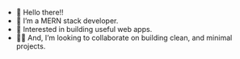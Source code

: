 - 👋 Hello there!!
- 🌱 I’m a MERN stack developer.
- 👀 Interested in building useful web apps.
- 🐱‍💻 And, I’m looking to collaborate on building clean, and minimal projects.

<!---
- 📫 [My frontend projects](https://idrissos.web.app/)!
edriso/edriso is a ✨ special ✨ repository because its `README.md` (this file) appears on your GitHub profile.
You can click the Preview link to take a look at your changes.
--->
